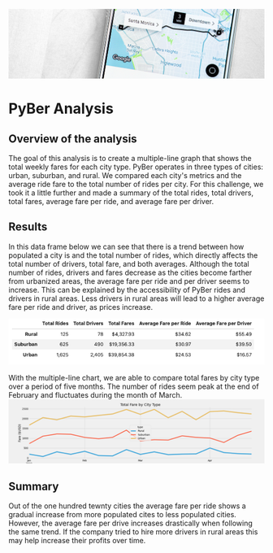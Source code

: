 ![Pyber_analysis_results](/Resources/Pyber.png)

# PyBer Analysis

## Overview of the analysis
The goal of this analysis is to create a multiple-line graph that shows the total weekly fares for each city type. PyBer operates in three types of cities: urban, suburban, and rural. We compared each city's metrics and the average ride fare to the total number of rides per city. For this challenge, we took it a little further and made a summary of the total rides, total drivers, total fares, average fare per ride, and average fare per driver.

## Results
In this data frame below we can see that there is a trend between how populated a city is and the total number of rides, which directly affects the total number of drivers, total fare, and both averages. Although the total number of rides, drivers and fares decrease as the cities become farther from urbanized areas, the average fare per ride and per driver seems to increase. This can be explained by the accessibility of PyBer rides and drivers in rural areas. Less drivers in rural areas will lead to a higher average fare per ride and driver, as prices increase.

![Pyber_results](/Resources/Pyber_Ride_Summary.png)

With the multiple-line chart, we are able to compare total fares by city type over a period of five months. The number of rides seem peak at the end of February and fluctuates during the month of March. 
![Pyber_results](/Analysis/Pyber_Fare_summary.png)

## Summary
Out of the one hundred tewnty cities the average fare per ride shows a gradual increase from more populated cites to less populated cities. However, the average fare per drive increases drastically when following the same trend. If the company tried to hire more drivers in rural areas this may help increase their profits over time.


